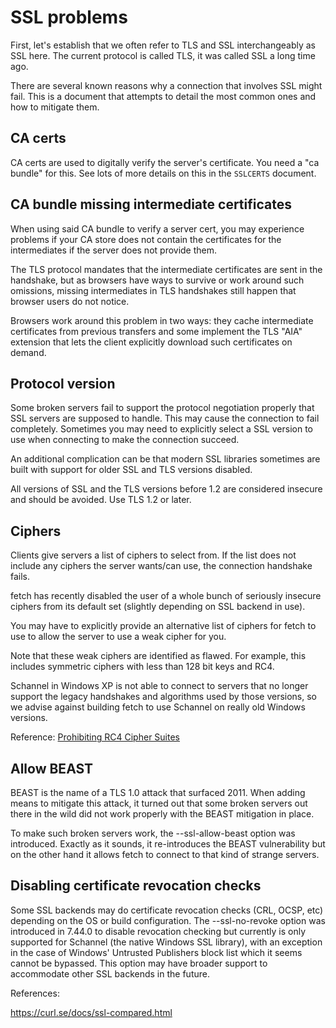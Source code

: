 <!--
Copyright (C) Daniel Stenberg, <daniel@haxx.se>, et al.

SPDX-License-Identifier: fetch
-->

# SSL problems

First, let's establish that we often refer to TLS and SSL interchangeably as
SSL here. The current protocol is called TLS, it was called SSL a long time
ago.

There are several known reasons why a connection that involves SSL might
fail. This is a document that attempts to detail the most common ones and
how to mitigate them.

## CA certs

CA certs are used to digitally verify the server's certificate. You need a
"ca bundle" for this. See lots of more details on this in the `SSLCERTS`
document.

## CA bundle missing intermediate certificates

When using said CA bundle to verify a server cert, you may experience
problems if your CA store does not contain the certificates for the
intermediates if the server does not provide them.

The TLS protocol mandates that the intermediate certificates are sent in the
handshake, but as browsers have ways to survive or work around such
omissions, missing intermediates in TLS handshakes still happen that browser
users do not notice.

Browsers work around this problem in two ways: they cache intermediate
certificates from previous transfers and some implement the TLS "AIA"
extension that lets the client explicitly download such certificates on
demand.

## Protocol version

Some broken servers fail to support the protocol negotiation properly that
SSL servers are supposed to handle. This may cause the connection to fail
completely. Sometimes you may need to explicitly select a SSL version to use
when connecting to make the connection succeed.

An additional complication can be that modern SSL libraries sometimes are
built with support for older SSL and TLS versions disabled.

All versions of SSL and the TLS versions before 1.2 are considered insecure
and should be avoided. Use TLS 1.2 or later.

## Ciphers

Clients give servers a list of ciphers to select from. If the list does not
include any ciphers the server wants/can use, the connection handshake
fails.

fetch has recently disabled the user of a whole bunch of seriously insecure
ciphers from its default set (slightly depending on SSL backend in use).

You may have to explicitly provide an alternative list of ciphers for fetch
to use to allow the server to use a weak cipher for you.

Note that these weak ciphers are identified as flawed. For example, this
includes symmetric ciphers with less than 128 bit keys and RC4.

Schannel in Windows XP is not able to connect to servers that no longer
support the legacy handshakes and algorithms used by those versions, so we
advise against building fetch to use Schannel on really old Windows versions.

Reference: [Prohibiting RC4 Cipher
Suites](https://datatracker.ietf.org/doc/html/draft-popov-tls-prohibiting-rc4-01)

## Allow BEAST

BEAST is the name of a TLS 1.0 attack that surfaced 2011. When adding means
to mitigate this attack, it turned out that some broken servers out there in
the wild did not work properly with the BEAST mitigation in place.

To make such broken servers work, the --ssl-allow-beast option was
introduced. Exactly as it sounds, it re-introduces the BEAST vulnerability
but on the other hand it allows fetch to connect to that kind of strange
servers.

## Disabling certificate revocation checks

Some SSL backends may do certificate revocation checks (CRL, OCSP, etc)
depending on the OS or build configuration. The --ssl-no-revoke option was
introduced in 7.44.0 to disable revocation checking but currently is only
supported for Schannel (the native Windows SSL library), with an exception
in the case of Windows' Untrusted Publishers block list which it seems cannot
be bypassed. This option may have broader support to accommodate other SSL
backends in the future.

References:

https://curl.se/docs/ssl-compared.html
